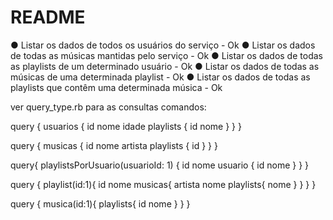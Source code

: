 # README

 ● Listar os dados de todos os usuários do serviço - Ok
 ● Listar os dados de todas as músicas mantidas pelo serviço - Ok
 ● Listar os dados de todas as playlists de um determinado usuário - Ok
 ● Listar os dados de todas as músicas de uma determinada playlist - Ok
 ● Listar os dados de todas as playlists que contêm uma determinada música - Ok

ver query_type.rb para as consultas
comandos: 

query {
  usuarios {
    id
    nome
    idade
    playlists {
      id
      nome
    }
  }
}

query {
  musicas {
  	id
    nome
    artista
   	playlists {
   	  id
   	}
  }
}

query{
  playlistsPorUsuario(usuarioId: 1) {
    id
    nome
    usuario {
      id
      nome
    }
  }
}

query {
  playlist(id:1){
    id
    nome
    musicas{
      artista
      nome
      playlists{
        nome
      }
    }
  }
}

query {
  musica(id:1){
    playlists{
      id
      nome
    }
  }
}